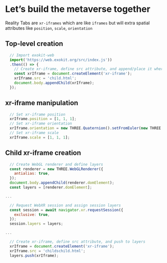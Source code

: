 
# Let’s build the metaverse together

Reality Tabs are `xr-iframes` which are like `iframes` but will extra spatial attributes like `position`, `scale`, `orientation`

## Top-level creation
```js
  // Import exokit-web
  import('https://web.exokit.org/src/index.js'))
  .then(() => {
    // Create xr-iframe, define src attribute, and append/place it wherever you want as if it was a normal canvas
    const xrIframe = document.createElement('xr-iframe');
    xrIframe.src = 'child.html';
    document.body.appendChild(xrIframe);
  });
```

## xr-iframe manipulation

```js
  // Set xr-iframe position
  xrIframe.position = [1, 1, 1];
  // Set xr-iframe orientation
  xrIframe.orientation = new THREE.Quaternion().setFromEuler(new THREE.Euler(1, 1, 1, 'YXZ')).toArray();
  // Set xr-iframe scale
  xrIframe.scale = [1, 1, 1];
```

## Child xr-iframe creation

```js
  // Create WebGL renderer and define layers
  const renderer = new THREE.WebGLRenderer({
    antialias: true,
  });
  document.body.appendChild(renderer.domElement);
  const layers = [renderer.domElement];

...

  // Request WebXR session and assign session layers
  const session = await navigator.xr.requestSession({
    exclusive: true,
  });
  session.layers = layers;

...

  // Create xr-iframe, define src attribute, and push to layers
  xrIframe = document.createElement('xr-iframe');
  xrIframe.src = 'childschild.html';
  layers.push(xrIframe);
```
